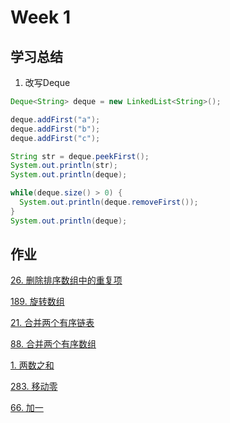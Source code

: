 # Week 1

## 学习总结

1. 改写Deque

```java
Deque<String> deque = new LinkedList<String>();

deque.addFirst("a");
deque.addFirst("b");
deque.addFirst("c");

String str = deque.peekFirst();
System.out.println(str);
System.out.println(deque);

while(deque.size() > 0) {
  System.out.println(deque.removeFirst());
}
System.out.println(deque);
```

## 作业
[26. 删除排序数组中的重复项](https://github.com/liruizhe1995/algorithm009-class02/blob/master/Week_01/26.java)

[189. 旋转数组](https://github.com/liruizhe1995/algorithm009-class02/blob/master/Week_01/189.java)

[21. 合并两个有序链表](https://github.com/liruizhe1995/algorithm009-class02/blob/master/Week_01/21.java)

[88. 合并两个有序数组](https://github.com/liruizhe1995/algorithm009-class02/blob/master/Week_01/88.java)

[1. 两数之和](https://github.com/liruizhe1995/algorithm009-class02/blob/master/Week_01/1.java)

[283. 移动零](https://github.com/liruizhe1995/algorithm009-class02/blob/master/Week_01/283.java)

[66. 加一](https://github.com/liruizhe1995/algorithm009-class02/blob/master/Week_01/66.java)
